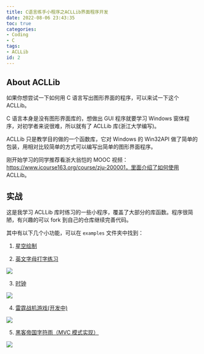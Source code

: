 ```yaml
---
title: C语言练手小程序之ACLLib界面程序开发
date: 2022-08-06 23:43:35
toc: true
categories:
- Coding
- C
tags:
- ACLLib
id: 2
---
```


## About ACLLib

如果你想尝试一下如何用 C 语言写出图形界面的程序，可以来试一下这个 ACLLib。

C 语言本身是没有图形界面库的，想做出 GUI 程序就要学习 Windows 窗体程序，对初学者来说很难，所以就有了 ACLLib 库(浙江大学编写)。

ACLLib 只是教学目的做的一个函数库，它对 Windows 的 Win32API 做了简单的包装，用相对比较简单的方式可以编写出简单的图形界面程序。

刚开始学习的同学推荐看浙大翁恺的 MOOC 视频：https://www.icourse163.org/course/zju-200001，里面介绍了如何使用 ACLLib。

<!--more-->

## 实战

这是我学习 ACLLib 库时练习的一些小程序，覆盖了大部分的库函数。程序很简陋，有兴趣的可以 fork 到自己的仓库继续完善代码。

其中有以下几个小功能，可以在 `examples` 文件夹中找到：

1. [星空绘制](https://github.com/Pokoai/ACLLib-Learn/blob/main/examples/paintStar.c)

2. [英文字母打字练习](https://github.com/Pokoai/TypePractice)

![](https://img.arctee.cn/one/202205040655697.png)

3. [时钟](https://github.com/Pokoai/ACLLib-Learn)
   
![](https://img.arctee.cn/one/202205040655228.png)
   
4. [雷霆战机游戏(开发中)](https://github.com/Pokoai/ThunderAircraft)

![](https://img.arctee.cn/one/202205040659013.png)

5. [黑客帝国字符雨（MVC 模式实现）](https://github.com/Pokoai/ACLLib-Learn/tree/main/examples/CharRain)

![](https://img.arctee.cn/one/202205040643998.png)